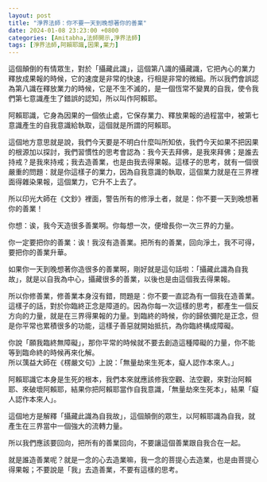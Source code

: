 ```yaml
---
layout: post
title: "淨界法師：你不要一天到晚想著你的善業"
date: 2024-01-08 23:23:00 +0800
categories: [Amitabha,法師開示,淨界法師]
tags: [淨界法師,阿賴耶識,因果,業力]
---
```


這個顛倒的有情眾生，對於「攝藏此識」，這個第八識的攝藏識，它把內心的業力釋放成果報的時候，它的速度是非常的快速，行相是非常的微細。所以我們會誤認為第八識在釋放業力的時候，它是不生不滅的，是一個恆常不變異的自我，使令我們第七意識產生了錯誤的認知，所以叫作阿賴耶。        

阿賴耶識，它身為因果的一個依止處，它保存業力、釋放果報的過程當中，被第七意識產生的自我意識給執取，這個就是所謂的阿賴耶。        

這個地方意思就是說，我們今天要是不明白什麼叫所知依，我們今天如果不把因果的根源加以探討，我們習慣性的思考會認為：我今天去拜佛，是我來拜佛；是誰去持戒？是我來持戒；我去造善業，也是由我去得果報。這樣子的思考，就有一個很嚴重的問題：就是你這樣子的業力，因為自我意識的執取，這個業力就是在三界裡面得雜染果報，這個業力，它升不上去了。      

所以印光大師在《文鈔》裡面，警告所有的修淨土者，就是：你不要一天到晚想著你的善業！      

你想：诶，我今天造很多善業啊。你每想一次，便增長你一次三界的力量。      

你一定要把你的善業：诶！我沒有造善業。把所有的善業，回向淨土，我不可得，要把你的善業升華。      

如果你一天到晚想著你造很多的善業啊，剛好就是這句話啦：「攝藏此識為自我故」，就是以自我為中心，攝藏很多的善業，以後也是由這個我去得果報。        

所以你修善業，修善業本身沒有錯，問題是：你不要一直認為有一個我在造善業。這樣子的話，對於你臨終正念是障道的。因為你每一次這樣的思考，都產生一個反方向的力量，就是在三界得果報的力量。到臨終的時候，你的歸依彌陀是正念，但是你平常也累積很多的功能，這樣子善惡就開始抵抗，為你臨終構成障礙。      

你說「願我臨終無障礙」，那你平常的時候就不要去創造這種障礙的力量，你不能等到臨命終的時候再來化解。      
所以蕅益大師在《楞嚴文句》上說：「無量劫來生死本，癡人認作本來人。」        

阿賴耶識它本身是生死的根本，我們本來就應該修我空觀、法空觀，來對治阿賴耶、來破壞阿賴耶，結果你把阿賴耶當作自我意識，「無量劫來生死本」，結果「癡人認作本來人」。        

這個地方是解釋「攝藏此識為自我故」，這個顛倒的眾生，以阿賴耶識為自我，就產生在三界當中一個強大的流轉力量。      

所以我們應該要回向，把所有的善業回向，不要讓這個善業跟自我合在一起。        

就是誰造善業呢？就是一念的心去造業嘛，我一念的菩提心去造業，也是由菩提心得果報；不要說是「我」去造善業，不要有這樣的思考。      